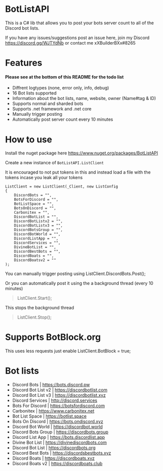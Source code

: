# BotListAPI
This is a C# lib that allows you to post your bots server count to all of the Discord bot lists.

If you have any issues/suggestions post an issue here, join my Discord https://discord.gg/WJTYdNb or contact me xXBuilderBXx#8265

# Features
#### Please see at the bottom of this README for the todo list
- Diffrent logtypes (none, error only, info, debug)
- 16 Bot lists supported
- Information about the bot lists, name, website, owner (Name#tag & ID)
- Supports normal and sharded bots
- Supports .net framework and .net core
- Manually trigger posting
- Automatically post server count every 10 minutes

# How to use
Install the nuget package here https://www.nuget.org/packages/BotListAPI

Create a new instance of `BotListAPI.ListClient`

It is encouraged to not put tokens in this and instead load a file with the tokens incase you leak all your tokens
```
ListClient = new ListClient(_Client, new ListConfig
{
    DiscordBots = "",
    BotsForDiscord = "",
    BotListSpace = "",
    BotsOnDiscord = "",
    Carbonitex = "",
    DiscordBotList = "",
    DiscordBotListv2 = "",
    DiscordBotListv3 = "",
    DiscordBotsGroup = "",
    DiscordBotWorld = "",
    DiscordListApp = "",
    DiscordServices = "",
    DivineBotList = "",
    DiscordBestBots = "",
    DiscordBoats = "",
    DiscordBoatsv2 = ""
);
```
You can manually trigger posting using
ListClient.DiscordBots.Post();

Or you can automatically post it using the a background thread (every 10 minutes)

> ListClient.Start();

This stops the background thread

> ListClient.Stop();

# Supports BotBlock.org

This uses less requests just enable ListClient.BotBlock = true;

# Bot lists
- Discord Bots | https://bots.discord.pw
- Discord Bot List v2 | https://discordbotlist.com
- Discord Bot List v3 | https://discordbotlist.xyz
- Discord Services | http://discord.services
- Bots For Discord | https://botsfordiscord.com
- Carbonitex | https://www.carbonitex.net
- Bot List Space | https://botlist.space
- Bots On Discord | https://bots.ondiscord.xyz
- Discord Bot World | https://discordbot.world
- Discord Bots Group | https://discordbots.group
- Discord List App | https://bots.discordlist.app
- Divine Bot List | https://divinediscordbots.com
- Discord Bot List | https://discordbots.org
- Discord Best Bots | https://discordsbestbots.xyz
- Discord Boats | https://discordboats.xyz
- Discord Boats v2 | https://discordboats.club
